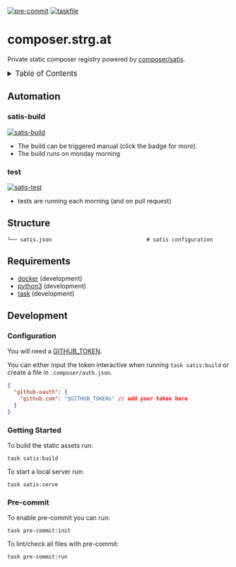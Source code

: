 <!-- markdownlint-disable MD041 -->
<!-- markdownlint-disable MD033 -->
<!-- markdownlint-disable MD028 -->

<!-- PROJECT SHIELDS -->
<!--
*** I'm using markdown "reference style" links for readability.
*** Reference links are enclosed in brackets [ ] instead of parentheses ( ).
*** See the bottom of this document for the declaration of the reference variables
*** for contributors-url, forks-url, etc. This is an optional, concise syntax you may use.
*** https://www.markdownguide.org/basic-syntax/#reference-style-links
-->

[![pre-commit][pre-commit-shield]][pre-commit-url]
[![taskfile][taskfile-shield]][taskfile-url]

# composer.strg.at

Private static composer registry powered by [composer/satis][satis-url].

<details>
  <summary style="font-size:1.2em;">Table of Contents</summary>
<!-- START doctoc generated TOC please keep comment here to allow auto update -->
<!-- DON'T EDIT THIS SECTION, INSTEAD RE-RUN doctoc TO UPDATE -->

- [Automation](#automation)
  - [satis-build](#satis-build)
  - [test](#test)
- [Structure](#structure)
- [Requirements](#requirements)
- [Development](#development)
  - [Configuration](#configuration)
  - [Getting Started](#getting-started)
  - [Pre-commit](#pre-commit)

<!-- END doctoc generated TOC please keep comment here to allow auto update -->
</details>

## Automation

### satis-build

[![satis-build][satis-build-badge]][satis-build-url]

- The build can be triggered manual (click the badge for more).
- The build runs on monday morning

### test

[![satis-test][satis-test-badge]][satis-test-url]

- tests are running each morning (and on pull request)

## Structure

```console
└── satis.json                              # satis configuration
```

## Requirements

- [docker][docker-url] (development)
- [python3][python-url] (development)
- [task][taskfile-url] (development)

## Development

### Configuration

You will need a [GITHUB_TOKEN][gh-pat-url].

You can either input the token interactive when running `task satis:build` or create a file in `.composer/auth.json`.

```json
{
  "github-oauth": {
    "github.com": "$GITHUB_TOKENs" // add your token here
  }
}
```

### Getting Started

To build the static assets run:

```console
task satis:build
```

To start a local server run:

```console
task satis:serve
```

### Pre-commit

To enable pre-commit you can run:

```console
task pre-commit:init
```

To lint/check all files with pre-commit:

```console
task pre-commit:run
```

<!-- MARKDOWN LINKS & IMAGES -->
<!-- https://www.markdownguide.org/basic-syntax/#reference-style-links -->

<!-- Links -->

[satis-url]: https://github.com/composer/satis
[docker-url]: https://www.docker.com/
[python-url]: https://www.python.org/
[gh-pat-url]: https://docs.github.com/en/authentication/keeping-your-account-and-data-secure/creating-a-personal-access-token
[satis-build-url]: https://github.com/strg-at/satis-registry/actions/workflows/satis-build.yaml
[satis-test-url]: https://github.com/strg-at/satis-registry/actions/workflows/satis-test.yaml

<!-- Badges -->

[pre-commit-shield]: https://img.shields.io/badge/pre--commit-enabled-brightgreen?logo=pre-commit
[pre-commit-url]: https://github.com/pre-commit/pre-commit
[taskfile-url]: https://taskfile.dev/
[taskfile-shield]: https://img.shields.io/badge/Taskfile-Enabled-brightgreen?logo=task
[satis-build-badge]: https://github.com/strg-at/satis-registry/actions/workflows/satis-build.yaml/badge.svg?branch=main
[satis-test-badge]: https://github.com/strg-at/satis-registry/actions/workflows/satis-test.yaml/badge.svg?branch=main
